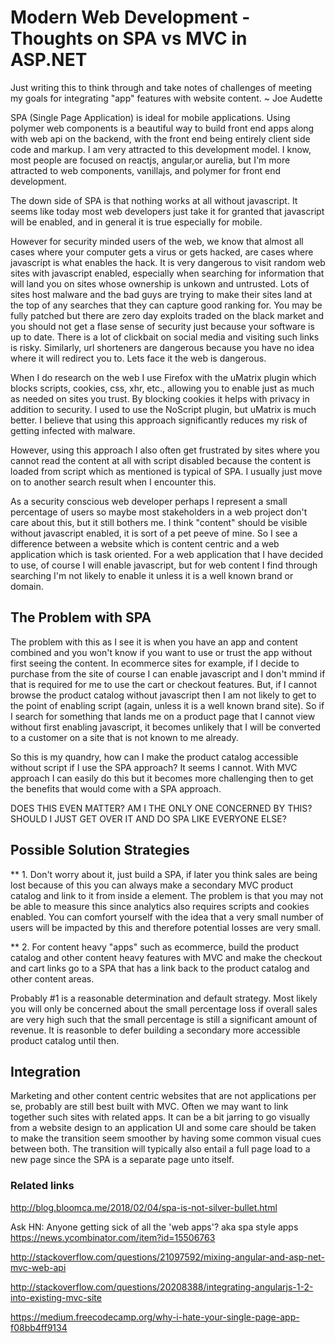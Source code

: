 # Modern Web Development - Thoughts on SPA vs MVC in ASP.NET

Just writing this to think through and take notes of challenges of meeting my goals for integrating "app" features with website content.
~ Joe Audette

SPA (Single Page Application) is ideal for mobile applications. Using polymer web components is a beautiful way to build front end apps along with web api on the backend, with the front end being entirely client side code and markup. I am very attracted to this development model. I know, most people are focused on reactjs, angular,or aurelia, but I'm more attracted to web components, vanillajs, and polymer for front end development.

The down side of SPA is that nothing works at all without javascript. It seems like today most web developers just take it for granted that javascript will be enabled, and in general it is true especially for mobile.

However for security minded users of the web, we know that almost all cases where your computer gets a virus or gets hacked, are cases where javascript is what enables the hack. It is very dangerous to visit random web sites with javascript enabled, especially when searching for information that will land you on sites whose ownership is unkown and untrusted. Lots of sites host malware and the bad guys are trying to make their sites land at the top of any searches that they can capture good ranking for. You may be fully patched but there are zero day exploits traded on the black market and you should not get a flase sense of security just because your software is up to date. There is a lot of clickbait on social media and visiting such links is risky. Similarly, url shorteners are dangerous because you have no idea where it will redirect you to. Lets face it the web is dangerous.

When I do research on the web I use Firefox with the uMatrix plugin which blocks scripts, cookies, css, xhr, etc., allowing you to enable just as much as needed on sites you trust. By blocking cookies it helps with privacy in addition to security. I used to use the NoScript plugin, but uMatrix is much better. I believe that using this approach significantly reduces my risk of getting infected with malware.

However, using this approach I also often get frustrated by sites where you cannot read the content at all with script disabled because the content is loaded from script which as mentioned is typical of SPA. I usually just move on to another search result when I encounter this. 

As a security conscious web developer perhaps I represent a small percentage of users so maybe most stakeholders in a web project don't care about this, but it still bothers me. I think "content" should be visible without javascript enabled, it is sort of a pet peeve of mine. So I see a difference between a website which is content centric and a web application which is task oriented. For a web application that I have decided to use, of course I will enable javascript, but for web content I find through searching I'm not likely to enable it unless it is a well known brand or domain.

## The Problem with SPA

The problem with this as I see it is when you have an app and content combined and you won't know if you want to use or trust the app without first seeing the content. In ecommerce sites for example, if I decide to purchase from the site of course I can enable javascript and I don't mmind if that is required for me to use the cart or checkout features. But, if I cannot browse the product catalog without javascript then I am not likely to get to the point of enabling script (again, unless it is a well known brand site). So if I search for something that lands me on a product page that I cannot view without first enabling javascript, it becomes unlikely that I will be converted to a customer on a site that is not known to me already.

So this is my quandry, how can I make the product catalog accessible without script if I use the SPA approach? It seems I cannot. With MVC approach I can easily do this but it becomes more challenging then to get the benefits that would come with a SPA approach.

DOES THIS EVEN MATTER? 
AM I THE ONLY ONE CONCERNED BY THIS? 
SHOULD I JUST GET OVER IT AND DO SPA LIKE EVERYONE ELSE?

## Possible Solution Strategies

** 1. Don't worry about it, just build a SPA, if later you think sales are being lost because of this you can always make a secondary MVC product catalog and link to it from inside a <NOSCRIPT> element. The problem is that you may not be able to measure this since analytics also requires scripts and cookies enabled. You can comfort yourself with the idea that a very small number of users will be impacted by this and therefore potential losses are very small.

** 2. For content heavy "apps" such as ecommerce, build the product catalog and other content heavy features with MVC and make the checkout and cart links go to a SPA that has a link back to the product catalog and other content areas.


Probably #1 is a reasonable determination and default strategy. Most likely you will only be concerned about the small percentage loss if overall sales are very high such that the small percentage is still a significant amount of revenue. It is reasonble to defer building a secondary more accessible product catalog until then.

## Integration

Marketing and other content centric websites that are not applications per se, probably are still best built with MVC. Often we may want to link together such sites with related apps. It can be a bit jarring to go visually from a website design to an application UI and some care should be taken to make the transition seem smoother by having some common visual cues between both. The transition will typically also entail a full page load to a new page since the SPA is a separate page unto itself.

### Related links

http://blog.bloomca.me/2018/02/04/spa-is-not-silver-bullet.html

Ask HN: Anyone getting sick of all the 'web apps'? aka spa style apps
https://news.ycombinator.com/item?id=15506763

http://stackoverflow.com/questions/21097592/mixing-angular-and-asp-net-mvc-web-api

http://stackoverflow.com/questions/20208388/integrating-angularjs-1-2-into-existing-mvc-site

https://medium.freecodecamp.org/why-i-hate-your-single-page-app-f08bb4ff9134




